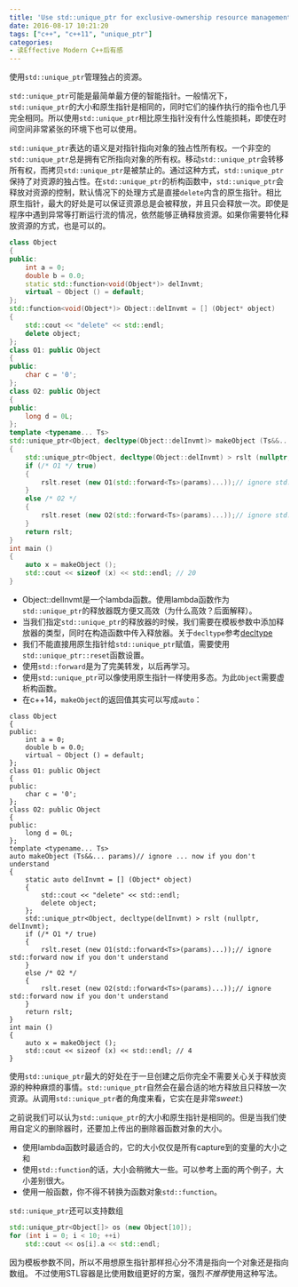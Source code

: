 ```yaml
---
title: 'Use std::unique_ptr for exclusive-ownership resource management'
date: 2016-08-17 10:21:20
tags: ["c++", "c++11", "unique_ptr"]
categories:
- 读Effective Modern C++后有感
---
```

使用`std::unique_ptr`管理独占的资源。

<!-- more -->

`std::unique_ptr`可能是最简单最方便的智能指针。一般情况下，`std::unique_ptr`的大小和原生指针是相同的，同时它们的操作执行的指令也几乎完全相同。所以使用`std::unique_ptr`相比原生指针没有什么性能损耗，即使在时间空间非常紧张的环境下也可以使用。

`std::unique_ptr`表达的语义是对指针指向对象的独占性所有权。一个非空的`std::unique_ptr`总是拥有它所指向对象的所有权。移动`std::unique_ptr`会转移所有权，而拷贝`std::unique_ptr`是被禁止的。通过这种方式，`std::unique_ptr`保持了对资源的独占性。在`std::unique_ptr`的析构函数中，`std::unique_ptr`会释放对资源的控制，默认情况下的处理方式是直接`delete`内含的原生指针。相比原生指针，最大的好处是可以保证资源总是会被释放，并且只会释放一次。即使是程序中遇到异常等打断运行流的情况，依然能够正确释放资源。如果你需要特化释放资源的方式，也是可以的。
``` c++
class Object
{
public:
	int a = 0;
	double b = 0.0;
	static std::function<void(Object*)> delInvmt;
	virtual ~ Object () = default;
};
std::function<void(Object*)> Object::delInvmt = [] (Object* object)
{
	std::cout << "delete" << std::endl;
	delete object;
};
class O1: public Object
{
public:
	char c = '0';
};
class O2: public Object
{
public:
	long d = 0L;
};
template <typename... Ts>
std::unique_ptr<Object, decltype(Object::delInvmt)> makeObject (Ts&&... params)// ignore ... now if you don't understand
{
	std::unique_ptr<Object, decltype(Object::delInvmt) > rslt (nullptr, Object::delInvmt);
	if (/* O1 */ true)
	{
		rslt.reset (new O1(std::forward<Ts>(params)...));// ignore std::forward now if you don't understand
	}
	else /* O2 */
	{
		rslt.reset (new O2(std::forward<Ts>(params)...));// ignore std::forward now if you don't understand
	}
	return rslt;
}
int main ()
{
	auto x = makeObject ();
	std::cout << sizeof (x) << std::endl; // 20
}
```
- Object::delInvmt是一个lambda函数。使用lambda函数作为`std::unique_ptr`的释放器既方便又高效（为什么高效？后面解释）。
- 当我们指定`std::unique_ptr`的释放器的时候，我们需要在模板参数中添加释放器的类型，同时在构造函数中传入释放器。关于`decltype`参考[decltype](https://lizeyan.github.io/2016/07/24/c-%E7%B1%BB%E5%9E%8B%E6%8E%A8%E5%AF%BC/)
- 我们不能直接用原生指针给`std::unique_ptr`赋值，需要使用`std::unique_ptr::reset`函数设置。
- 使用`std::forward`是为了完美转发，以后再学习。
- 使用`std::unique_ptr`可以像使用原生指针一样使用多态。为此`Object`需要虚析构函数。
- 在c++14，`makeObject`的返回值其实可以写成`auto`：
```
class Object
{
public:
	int a = 0;
	double b = 0.0;
	virtual ~ Object () = default;
};
class O1: public Object
{
public:
	char c = '0';
};
class O2: public Object
{
public:
	long d = 0L;
};
template <typename... Ts>
auto makeObject (Ts&&... params)// ignore ... now if you don't understand
{
	static auto delInvmt = [] (Object* object)
	{
		std::cout << "delete" << std::endl;
		delete object;
	};
	std::unique_ptr<Object, decltype(delInvmt) > rslt (nullptr, delInvmt);
	if (/* O1 */ true)
	{
		rslt.reset (new O1(std::forward<Ts>(params)...));// ignore std::forward now if you don't understand
	}
	else /* O2 */
	{
		rslt.reset (new O2(std::forward<Ts>(params)...));// ignore std::forward now if you don't understand
	}
	return rslt;
}
int main ()
{
	auto x = makeObject ();
	std::cout << sizeof (x) << std::endl; // 4
}
```

使用`std::unique_ptr`最大的好处在于一旦创建之后你完全不需要关心关于释放资源的种种麻烦的事情。`std::unique_ptr`自然会在最合适的地方释放且只释放一次资源。从调用`std::unique_ptr`者的角度来看，它实在是非常*sweet*:)

之前说我们可以认为`std::unique_ptr`的大小和原生指针是相同的。但是当我们使用自定义的删除器时，还要加上传出的删除器函数对象的大小。
- 使用lambda函数时最适合的，它的大小仅仅是所有capture到的变量的大小之和
- 使用`std::function`的话，大小会稍微大一些。可以参考上面的两个例子，大小差别很大。
- 使用一般函数，你不得不转换为函数对象`std::function`。

`std::unique_ptr`还可以支持数组
``` c++
std::unique_ptr<Object[]> os (new Object[10]);
for (int i = 0; i < 10; ++i)
	std::cout << os[i].a << std::endl;
```
因为模板参数不同，所以不用想原生指针那样担心分不清是指向一个对象还是指向数组。
不过使用STL容器是比使用数组更好的方案，强烈*不推荐*使用这种写法。